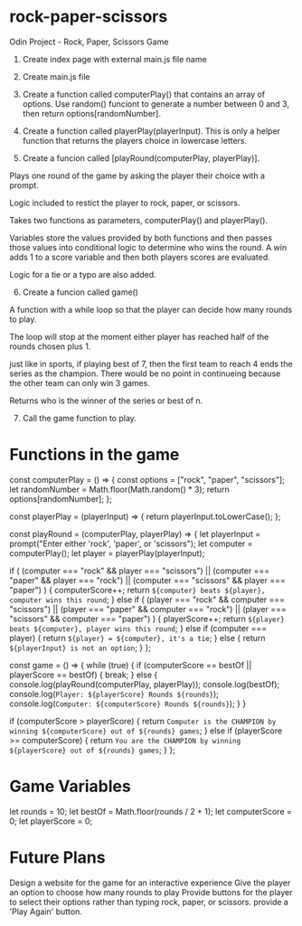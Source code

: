 # rock-paper-scissors

Odin Project - Rock, Paper, Scissors Game

1. Create index page with external main.js file name

2. Create main.js file

3. Create a function called computerPlay() that contains an array of options. Use random() funciont to generate a number between 0 and 3, then return options[randomNumber].

4. Create a function called playerPlay(playerInput). This is only a helper function that returns the players choice in lowercase letters.

5. Create a funcion called [playRound(computerPlay, playerPlay)].

Plays one round of the game by asking the player their choice with a prompt.

Logic included to restict the player to rock, paper, or scissors.

Takes two functions as parameters, computerPlay() and playerPlay().

Variables store the values provided by both functions and then passes those values into conditional logic to determine who wins the round. A win adds 1 to a score variable and then both players scores are evaluated.

Logic for a tie or a typo are also added.

6. Create a funcion called game()

A function with a while loop so that the player can decide how many rounds to play.

The loop will stop at the moment either player has reached half of the rounds chosen plus 1.

just like in sports, if playing best of 7, then the first team to reach 4 ends the series as the champion. There would be no point in continueing because the other team can only win 3 games.

Returns who is the winner of the series or best of n.

7. Call the game function to play.

# Functions in the game

const computerPlay = () => {
const options = ["rock", "paper", "scissors"];
let randomNumber = Math.floor(Math.random() \* 3);
return options[randomNumber];
};

const playerPlay = (playerInput) => {
return playerInput.toLowerCase();
};

const playRound = (computerPlay, playerPlay) => {
let playerInput = prompt("Enter either 'rock', 'paper', or 'scissors");
let computer = computerPlay();
let player = playerPlay(playerInput);

if (
(computer === "rock" && player === "scissors") ||
(computer === "paper" && player === "rock") ||
(computer === "scissors" && player === "paper")
) {
computerScore++;
return `${computer} beats ${player}, computer wins this round`;
} else if (
(player === "rock" && computer === "scissors") ||
(player === "paper" && computer === "rock") ||
(player === "scissors" && computer === "paper")
) {
playerScore++;
return `${player} beats ${computer}, player wins this round`;
} else if (computer === player) {
return `${player} = ${computer}, it's a tie`;
} else {
return `${playerInput} is not an option`;
}
};

const game = () => {
while (true) {
if (computerScore == bestOf || playerScore == bestOf) {
break;
} else {
console.log(playRound(computerPlay, playerPlay));
console.log(bestOf);
console.log(`Player: ${playerScore} Rounds ${rounds}`);
console.log(`Computer: ${computerScore} Rounds ${rounds}`);
}
}

if (computerScore > playerScore) {
return `Computer is the CHAMPION by winning ${computerScore} out of ${rounds} games`;
} else if (playerScore >= computerScore) {
return `You are the CHAMPION by winning ${playerScore} out of ${rounds} games`;
}
};

# Game Variables

let rounds = 10;
let bestOf = Math.floor(rounds / 2 + 1);
let computerScore = 0;
let playerScore = 0;

# Future Plans

Design a website for the game for an interactive experience
Give the player an option to choose how many rounds to play
Provide buttons for the player to select their options rather than typing rock, paper, or scissors.
provide a 'Play Again' button.
